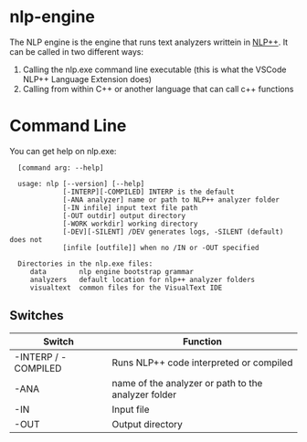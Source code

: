 # nlp-engine

The NLP engine is the engine that runs text analyzers writtein in [NLP++](http://visualtext.org). It can be called in two different ways:

1. Calling the nlp.exe command line executable (this is what the VSCode NLP++ Language Extension does)
1. Calling from within C++ or another language that can call c++ functions

# Command Line

You can get help on nlp.exe:

      [command arg: --help]

      usage: nlp [--version] [--help]
                 [-INTERP][-COMPILED] INTERP is the default
                 [-ANA analyzer] name or path to NLP++ analyzer folder
                 [-IN infile] input text file path
                 [-OUT outdir] output directory
                 [-WORK workdir] working directory
                 [-DEV][-SILENT] /DEV generates logs, -SILENT (default) does not
                 [infile [outfile]] when no /IN or -OUT specified

      Directories in the nlp.exe files:
         data        nlp engine bootstrap grammar
         analyzers   default location for nlp++ analyzer folders
         visualtext  common files for the VisualText IDE

## Switches

Switch | Function
------------ | -------------
-INTERP / -COMPILED | Runs NLP++ code interpreted or compiled
-ANA | name of the analyzer or path to the analyzer folder
-IN | Input file
-OUT | Output directory
